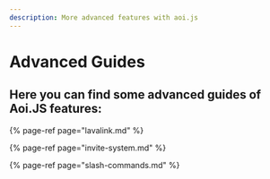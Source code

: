 ```yaml
---
description: More advanced features with aoi.js
---
```


# Advanced Guides

## Here you can find some advanced guides of Aoi.JS features:

{% page-ref page="lavalink.md" %}

{% page-ref page="invite-system.md" %}

{% page-ref page="slash-commands.md" %}





